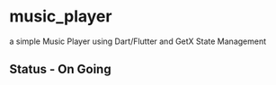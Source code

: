 # music_player

a simple Music Player using Dart/Flutter and GetX State Management

## Status - On Going

